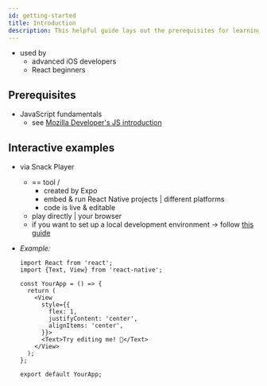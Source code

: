 ```yaml
---
id: getting-started
title: Introduction
description: This helpful guide lays out the prerequisites for learning React Native, using these docs, and setting up your environment.
---
```


* used by
  * advanced iOS developers
  * React beginners

## Prerequisites

* JavaScript fundamentals 
  * see [Mozilla Developer's JS introduction](https://developer.mozilla.org/en-US/docs/Web/JavaScript/A_re-introduction_to_JavaScript) 

## Interactive examples

* via Snack Player
  * == tool /
    * created by Expo
    * embed & run React Native projects | different platforms
    * code is live & editable
  * play directly | your browser
  * if you want to set up a local development environment -> follow [this guide](set-up-your-environment)

* _Example:_ 
    ```SnackPlayer name=Hello%20World
    import React from 'react';
    import {Text, View} from 'react-native';
    
    const YourApp = () => {
      return (
        <View
          style={{
            flex: 1,
            justifyContent: 'center',
            alignItems: 'center',
          }}>
          <Text>Try editing me! 🎉</Text>
        </View>
      );
    };
    
    export default YourApp;
    ```
